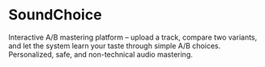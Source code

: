 # SoundChoice
Interactive A/B mastering platform – upload a track, compare two variants, and let the system learn your taste through simple A/B choices. Personalized, safe, and non-technical audio mastering.
